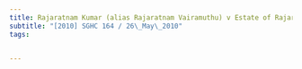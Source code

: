 ```yaml
---
title: Rajaratnam Kumar (alias Rajaratnam Vairamuthu) v Estate of Rajaratnam Saravana Muthu 
subtitle: "[2010] SGHC 164 / 26\_May\_2010"
tags:


---
```


